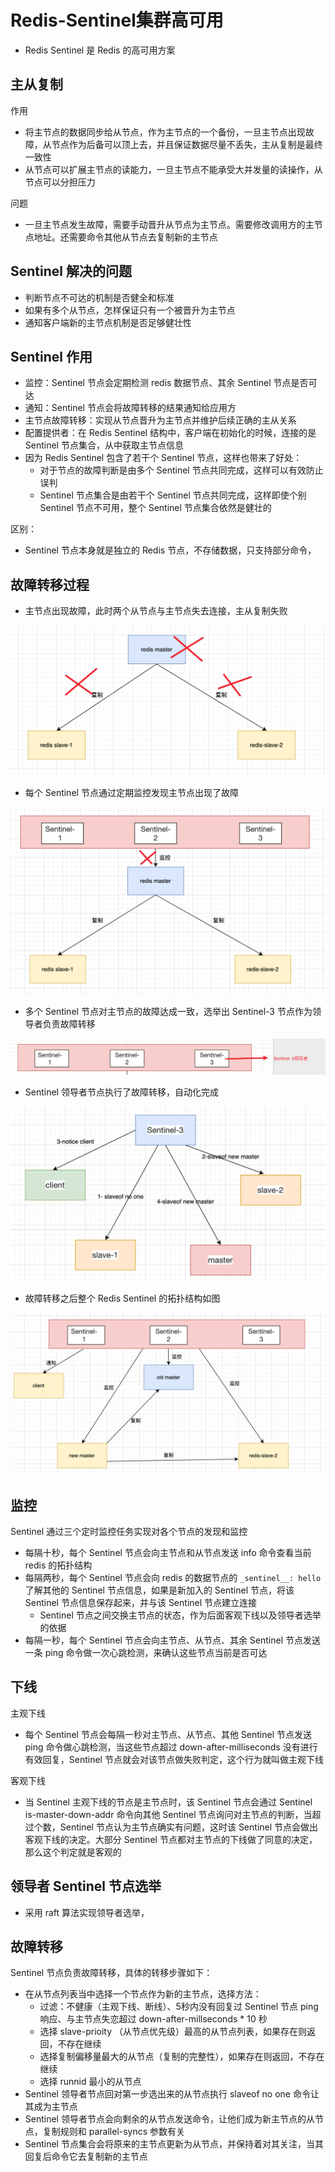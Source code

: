# Redis-Sentinel集群高可用

- Redis Sentinel 是 Redis 的高可用方案

## 主从复制

作用

- 将主节点的数据同步给从节点，作为主节点的一个备份，一旦主节点出现故障，从节点作为后备可以顶上去，并且保证数据尽量不丢失，主从复制是最终一致性
- 从节点可以扩展主节点的读能力，一旦主节点不能承受大并发量的读操作，从节点可以分担压力

问题

- 一旦主节点发生故障，需要手动晋升从节点为主节点。需要修改调用方的主节点地址。还需要命令其他从节点去复制新的主节点

## Sentinel 解决的问题

- 判断节点不可达的机制是否健全和标准
- 如果有多个从节点，怎样保证只有一个被晋升为主节点
- 通知客户端新的主节点机制是否足够健壮性

## Sentinel 作用

- 监控：Sentinel 节点会定期检测 redis 数据节点、其余 Sentinel 节点是否可达
- 通知：Sentinel 节点会将故障转移的结果通知给应用方
- 主节点故障转移：实现从节点晋升为主节点并维护后续正确的主从关系
- 配置提供者：在 Redis Sentinel 结构中，客户端在初始化的时候，连接的是 Sentinel 节点集合，从中获取主节点信息
- 因为 Redis Sentinel 包含了若干个 Sentinel 节点，这样也带来了好处：
  - 对于节点的故障判断是由多个 Sentinel 节点共同完成，这样可以有效防止误判
  - Sentinel 节点集合是由若干个 Sentinel 节点共同完成，这样即使个别 Sentinel 节点不可用，整个 Sentinel 节点集合依然是健壮的

区别：

- Sentinel 节点本身就是独立的 Redis 节点，不存储数据，只支持部分命令，

## 故障转移过程

- 主节点出现故障，此时两个从节点与主节点失去连接，主从复制失败

![image-20250515214218702](images/image-20250515214218702.png)

- 每个 Sentinel 节点通过定期监控发现主节点出现了故障

![image-20250515214645683](images/image-20250515214645683.png)

- 多个 Sentinel 节点对主节点的故障达成一致，选举出 Sentinel-3 节点作为领导者负责故障转移

![image-20250515214804503](images/image-20250515214804503.png)

- Sentinel 领导者节点执行了故障转移，自动化完成

![image-20250515222332716](images/image-20250515222332716.png)

- 故障转移之后整个 Redis Sentinel 的拓扑结构如图

![image-20250515222238403](images/image-20250515222238403.png)

## 监控

Sentinel 通过三个定时监控任务实现对各个节点的发现和监控

- 每隔十秒，每个 Sentinel 节点会向主节点和从节点发送 info 命令查看当前 redis 的拓扑结构
- 每隔两秒，每个 Sentinel 节点会向 redis 的数据节点的 `_sentinel__: hello `了解其他的 Sentinel 节点信息，如果是新加入的 Sentinel 节点，将该 Sentinel 节点信息保存起来，并与该 Sentinel 节点建立连接
  - Sentinel 节点之间交换主节点的状态，作为后面客观下线以及领导者选举的依据
- 每隔一秒，每个 Sentinel 节点会向主节点、从节点、其余 Sentinel 节点发送一条 ping 命令做一次心跳检测，来确认这些节点当前是否可达

## 下线

主观下线

- 每个 Sentinel 节点会每隔一秒对主节点、从节点、其他 Sentinel 节点发送 ping 命令做心跳检测，当这些节点超过 down-after-milliseconds 没有进行有效回复，Sentinel 节点就会对该节点做失败判定，这个行为就叫做主观下线

客观下线

-  当 Sentinel 主观下线的节点是主节点时，该 Sentinel 节点会通过 Sentinel is-master-down-addr 命令向其他 Sentinel 节点询问对主节点的判断，当超过个数，Sentinel 节点认为主节点确实有问题，这时该 Sentinel 节点会做出客观下线的决定。大部分 Sentinel 节点都对主节点的下线做了同意的决定，那么这个判定就是客观的

## 领导者 Sentinel 节点选举

- 采用 raft 算法实现领导者选举，

## 故障转移

Sentinel 节点负责故障转移，具体的转移步骤如下：

- 在从节点列表当中选择一个节点作为新的主节点，选择方法：
  - 过滤：不健康（主观下线、断线）、5秒内没有回复过 Sentinel 节点 ping 响应、与主节点失恋超过 down-after-millseconds * 10 秒
  - 选择 slave-prioity （从节点优先级）最高的从节点列表，如果存在则返回，不存在继续
  - 选择复制偏移量最大的从节点（复制的完整性），如果存在则返回，不存在继续
  - 选择 runnid 最小的从节点
- Sentinel 领导者节点回对第一步选出来的从节点执行 slaveof no one 命令让其成为主节点
- Sentinel 领导者节点会向剩余的从节点发送命令，让他们成为新主节点的从节点，复制规则和 parallel-syncs 参数有关
- Sentinel 节点集合会将原来的主节点更新为从节点，并保持着对其关注，当其回复后命令它去复制新的主节点

